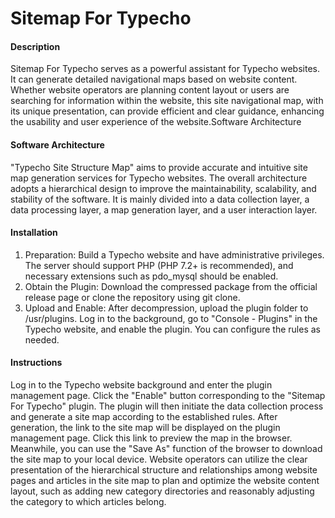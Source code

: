 # Sitemap For Typecho

#### Description
Sitemap For Typecho serves as a powerful assistant for Typecho websites. It can generate detailed navigational maps based on website content. Whether website operators are planning content layout or users are searching for information within the website, this site navigational map, with its unique presentation, can provide efficient and clear guidance, enhancing the usability and user experience of the website.​
Software Architecture​


#### Software Architecture
"Typecho Site Structure Map" aims to provide accurate and intuitive site map generation services for Typecho websites. The overall architecture adopts a hierarchical design to improve the maintainability, scalability, and stability of the software. It is mainly divided into a data collection layer, a data processing layer, a map generation layer, and a user interaction layer.


#### Installation

1.  Preparation: Build a Typecho website and have administrative privileges. The server should support PHP (PHP 7.2+ is recommended), and necessary extensions such as pdo_mysql should be enabled.​
2.  Obtain the Plugin: Download the compressed package from the official release page or clone the repository using git clone.​
3.  Upload and Enable: After decompression, upload the plugin folder to /usr/plugins. Log in to the background, go to "Console - Plugins" in the Typecho website, and enable the plugin. You can configure the rules as needed.


#### Instructions
Log in to the Typecho website background and enter the plugin management page. Click the "Enable" button corresponding to the "Sitemap For Typecho" plugin. The plugin will then initiate the data collection process and generate a site map according to the established rules. After generation, the link to the site map will be displayed on the plugin management page. Click this link to preview the map in the browser. Meanwhile, you can use the "Save As" function of the browser to download the site map to your local device. Website operators can utilize the clear presentation of the hierarchical structure and relationships among website pages and articles in the site map to plan and optimize the website content layout, such as adding new category directories and reasonably adjusting the category to which articles belong.


